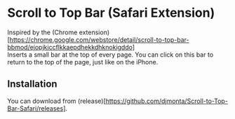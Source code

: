 # Scroll to Top Bar (Safari Extension)

Inspired by the (Chrome extension)[https://chrome.google.com/webstore/detail/scroll-to-top-bar-bbmod/ejopjkiccflkkaepdhekkdhknokigddo]  
Inserts a small bar at the top of every page. You can click on this bar to return to the top of the page, just like on the iPhone.

## Installation

You can download from (release)[https://github.com/djmonta/Scroll-to-Top-Bar-Safari/releases].